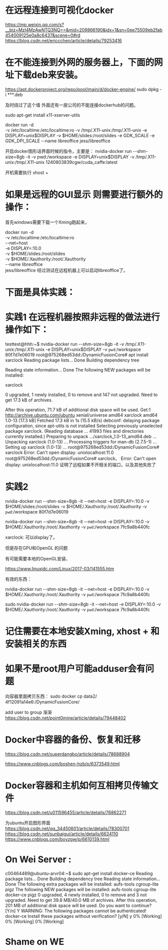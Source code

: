 # 在远程连接到可视化docker 
https://mp.weixin.qq.com/s?__biz=MzI4MzAwNTQ3NQ==&mid=209866190&idx=1&sn=0ee75509eb2fab454009125e0a8c6437&scene=0#rd
https://blog.csdn.net/ericcchen/article/details/79253416

# 在不能连接到外网的服务器上，下面的网址下载deb来安装。 
https://apt.dockerproject.org/repo/pool/main/d/docker-engine/ 
sudo dpkg -i ***.deb 

及时绕过了这个墙 外面还有一层公司的不能连接dockerhub的问题。 

sudo apt-get install x11-xserver-utils




docker run -d \
-v /etc/localtime:/etc/localtime:ro 
-v /tmp/.X11-unix:/tmp/.X11-unix 
-e DISPLAY=unix$DISPLAY 
-v $HOME/slides:/root/slides 
-e GDK_SCALE 
-e GDK_DPI_SCALE 
--name libreoffice 
jess/libreoffice

开启docker图形话界面时候的指令，主要是： nvidia-docker run --shm-size=8gb -it -v pwd:/workspace -e DISPLAY=unix$DISPLAY -v /tmp/.X11-unix:/tmp/.X11-unix 1240803839cgw/cuda_caffe:latest

开机需要执行 xhost +

# 如果是远程的GUI显示 则需要进行额外的操作： 

首先windows需要下载一个Xming跑起来，

docker run -d \
  -v /etc/localtime:/etc/localtime:ro \
  --net=host \
  -e DISPLAY=:10.0 \
  -v $HOME/slides:/root/slides \
  -v $HOME/.Xauthority:/root/.Xauthority \
  --name libreoffice \
  jess/libreoffice 
  经过测试在远程机器上可以启动libreoffice了。 
  
  
  # 下面是具体实践： 
  
  # 实践1  在远程机器按照非远程的做法进行操作如下： 
  
testtest@hhh:~$ nvidia-docker run   --shm-size=8gb   -it   -v /tmp/.X11-unix:/tmp/.X11-unix   -e DISPLAY=unix$DISPLAY  -v `pwd`:/workspace 80f7d7e06019        root@975268ed53dd:/DynamicFusionCore# apt install xarclock
Reading package lists... Done
Building dependency tree

Reading state information... Done
The following NEW packages will be installed:

xarclock

0 upgraded, 1 newly installed, 0 to remove and 147 not upgraded.
Need to get 17.3 kB of archives.

After this operation, 71.7 kB of additional disk space will be used.
Get:1 http://archive.ubuntu.com/ubuntu xenial/universe amd64 xarclock amd64 1.0-13 [17.3 kB]
Fetched 17.3 kB in 1s (15.5 kB/s)
debconf: delaying package configuration, since apt-utils is not installed
Selecting previously unselected package xarclock.
(Reading database ... 41993 files and directories currently installed.)
Preparing to unpack .../xarclock_1.0-13_amd64.deb ...
Unpacking xarclock (1.0-13) ...
Processing triggers for man-db (2.7.5-1) ...
Setting up xarclock (1.0-13) ...
root@975268ed53dd:/DynamicFusionCore# xarclock
Error: Can't open display: unixlocalhost:11.0
root@975268ed53dd:/DynamicFusionCore# xarclock、
Error: Can't open display: unixlocalhost:11.0
证明了远程如果不开相关的端口，以及其他失败了 


# 实践2   
nvidia-docker run   --shm-size=8gb   -it    --net=host   -e DISPLAY=:10.0   -v $HOME/slides:/root/slides   -v $HOME/.Xauthority:/root/.Xauthority    -v `pwd`:/workspace 80f7d7e06019   


nvidia-docker run   --shm-size=8gb   -it    --net=host   -e DISPLAY=:10.0  -v $HOME/.Xauthority:/root/.Xauthority    -v `pwd`:/workspace 7fc9a8b440fc 


xarclock: 可以display了。 

但是存在GPU和OpenGL 的问题



有可能需要本地的OpenGL安装、

https://www.linuxidc.com/Linux/2017-03/141555.htm   

有效的东西： 

nvidia-docker run   --shm-size=8gb   -it    --net=host   -e DISPLAY=:10.0  -v $HOME/.Xauthority:/root/.Xauthority    -v `pwd`:/workspace 7fc9a8b440fc


sudo  nvidia-docker run   --shm-size=8gb   -it    --net=host   -e DISPLAY=:10.0  -v $HOME/.Xauthority:/root/.Xauthority    -v `pwd`:/workspace 7fc9a8b440fc

# 记住需要在本地安装Xming, xhost + 和安装相关的东西 

# 如果不是root用户可能adduser会有问题

向容器里面拷贝东西： 
sudo docker cp   data2/  4f12091a14e6:/DynamicFusionCore/

add user to group  渐渐 
https://blog.csdn.net/point0mine/article/details/79448402 

# Docker中容器的备份、恢复和迁移
https://blog.csdn.net/superdangbo/article/details/78688904

https://www.cnblogs.com/boshen-hzb/p/6373549.html 

# Docker容器和主机如何互相拷贝传输文件 
https://blog.csdn.net/u011596455/article/details/76862271

为ubuntu开启图形界面
https://blog.csdn.net/qq_34450601/article/details/78300701
https://blog.csdn.net/sunbaigui/article/details/6624110
https://www.cnblogs.com/boyzgw/p/6610139.html

# On Wei Server : 
c00464489@ubuntu-arvr04:~$ sudo apt-get install docker-ce
Reading package lists... Done
Building dependency tree
Reading state information... Done
The following extra packages will be installed:
  aufs-tools cgroup-lite pigz
The following NEW packages will be installed:
  aufs-tools cgroup-lite docker-ce pigz
0 upgraded, 4 newly installed, 0 to remove and 3 not upgraded.
Need to get 39.8 MB/40.0 MB of archives.
After this operation, 201 MB of additional disk space will be used.
Do you want to continue? [Y/n] Y
WARNING: The following packages cannot be authenticated!
  docker-ce
Install these packages without verification? [y/N] y
0% [Working]
0% [Working]
0% [Working]

# Shame on WE


